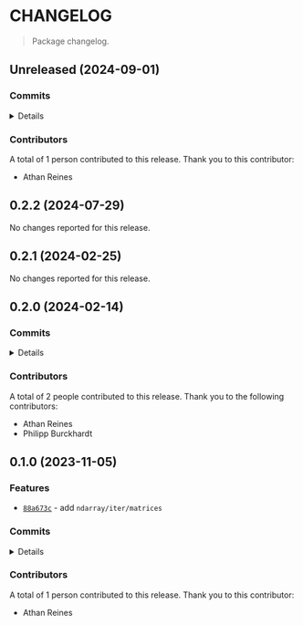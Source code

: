 # CHANGELOG

> Package changelog.

<section class="release" id="unreleased">

## Unreleased (2024-09-01)

<section class="commits">

### Commits

<details>

-   [`0fef28c`](https://github.com/stdlib-js/stdlib/commit/0fef28ccec002134fb0ebd2db1a713404ab1db17) - **refactor:** improve type specificity _(by Athan Reines)_

</details>

</section>

<!-- /.commits -->

<section class="contributors">

### Contributors

A total of 1 person contributed to this release. Thank you to this contributor:

-   Athan Reines

</section>

<!-- /.contributors -->

</section>

<!-- /.release -->

<section class="release" id="v0.2.2">

## 0.2.2 (2024-07-29)

No changes reported for this release.

</section>

<!-- /.release -->

<section class="release" id="v0.2.1">

## 0.2.1 (2024-02-25)

No changes reported for this release.

</section>

<!-- /.release -->

<section class="release" id="v0.2.0">

## 0.2.0 (2024-02-14)

<section class="commits">

### Commits

<details>

-   [`dea49e0`](https://github.com/stdlib-js/stdlib/commit/dea49e03ab5571233e3da26835a6a6d3256d5737) - **docs:** use single quotes in require calls instead of backticks _(by Philipp Burckhardt)_
-   [`6c6d8bd`](https://github.com/stdlib-js/stdlib/commit/6c6d8bdd9de3d0b1e0c2cdaa56d677166b5434bd) - **docs:** update links _(by Athan Reines)_
-   [`ec6d1ed`](https://github.com/stdlib-js/stdlib/commit/ec6d1edc85b345d8bd0a4034d2bc2b0c6445d155) - **docs:** fix error description _(by Athan Reines)_
-   [`ba9ef60`](https://github.com/stdlib-js/stdlib/commit/ba9ef60faebdc0d38428e2d487e71d0324538985) - **docs:** fix grammar typo _(by Athan Reines)_

</details>

</section>

<!-- /.commits -->

<section class="contributors">

### Contributors

A total of 2 people contributed to this release. Thank you to the following contributors:

-   Athan Reines
-   Philipp Burckhardt

</section>

<!-- /.contributors -->

</section>

<!-- /.release -->

<section class="release" id="v0.1.0">

## 0.1.0 (2023-11-05)

<section class="features">

### Features

-   [`88a673c`](https://github.com/stdlib-js/stdlib/commit/88a673c7ed8f97ab14df8f26c60211f634994108) - add `ndarray/iter/matrices`

</section>

<!-- /.features -->

<section class="commits">

### Commits

<details>

-   [`88a673c`](https://github.com/stdlib-js/stdlib/commit/88a673c7ed8f97ab14df8f26c60211f634994108) - **feat:** add `ndarray/iter/matrices` _(by Athan Reines)_

</details>

</section>

<!-- /.commits -->

<section class="contributors">

### Contributors

A total of 1 person contributed to this release. Thank you to this contributor:

-   Athan Reines

</section>

<!-- /.contributors -->

</section>

<!-- /.release -->

